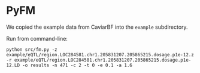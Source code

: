 # PyFM

We copied the example data from CaviarBF into the `example` subdirectory.

Run from command-line:
```shell
python src/fm.py -z example/eQTL/region.LOC284581.chr1.205831207.205865215.dosage.p1e-12.z -r example/eQTL/region.LOC284581.chr1.205831207.205865215.dosage.p1e-12.LD -o results -n 471 -c 2 -t 0 -e 0.1 -a 1.6
```
